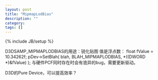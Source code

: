 ```yaml
---
layout: post
title: "MipmapLodBias"
description: ""
category: 
tags: []
---
```

{% include JB/setup %}

D3DSAMP_MIPMAPLODBIAS的用途：锐化贴图
值是浮点数：
float fValue = 10.34262f;
pDev->SetBlah( blah, BLAH_MIPMAPLODBIAS, *((DWORD *)&fValue) );
与硬件PCF同时存在时会有诡异的bug，需要更新驱动。

D3D的Pure Device，可以提高效率？